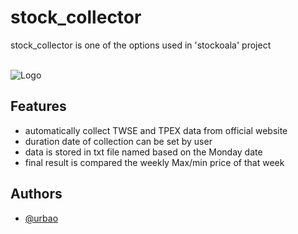 
# stock_collector

stock_collector is one of the options used in 'stockoala' project<br/><br/>




![Logo](https://cdn-icons-png.flaticon.com/256/4256/4256863.png)


## Features

- automatically collect TWSE and TPEX data from official website
- duration date of collection can be set by user
- data is stored in txt file named based on the Monday date
- final result is compared the weekly Max/min price of that week


## Authors

- [@urbao](https://www.github.com/urbao)

